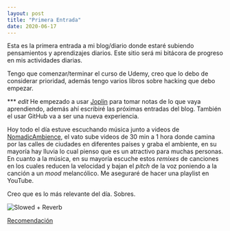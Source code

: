 ```yaml
---
layout: post
title: "Primera Entrada"
date: 2020-06-17
---
```

Esta es la primera entrada a mi blog/diario donde estaré subiendo pensamientos y aprendizajes diarios. Este sitio será mi bitácora de progreso en mis actividades diarias.

Tengo que comenzar/terminar el curso de Udemy, creo que lo debo de considerar prioridad, además tengo varios libros sobre hacking que debo empezar.

*** _edit_
He empezado a usar [Joplin](https://joplinapp.org/) para tomar notas de lo que vaya aprendiendo, además ahí escribiré las próximas entradas del blog. También el usar GitHub va a ser una nueva experiencia.

Hoy todo el día estuve escuchando música junto a videos de [NomadicAmbience](https://www.youtube.com/channel/UCqRTj-Nu_8to3jIBlXptOtA), el vato sube videos de 30 min a 1 hora donde camina por las calles de ciudades en diferentes países y graba el ambiente, en su mayoría hay lluvia lo cual pienso que es un atractivo para muchas personas. En cuanto a la música, en su mayoría escuche estos _remixes_ de canciones en los cuales reducen la velocidad y bajan el _pitch_ de la voz poniendo a la canción a un _mood_ melancólico. Me aseguraré de hacer una playlist en YouTube.

Creo que es lo más relevante del día. Sobres.

![Slowed + Reverb](https://i.pinimg.com/originals/0d/5a/85/0d5a85ee0f13f0a73dc7d43fd6de8ef2.gif "Slowed + Reverb")

[Recomendación](https://youtu.be/LuIdwcrtkYo)
